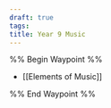 ```yaml
---
draft: true
tags: 
title: Year 9 Music
---
```


%% Begin Waypoint %%

- [[Elements of Music]]

%% End Waypoint %%

